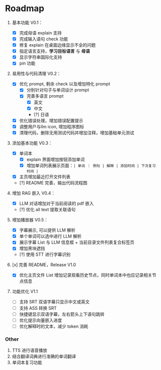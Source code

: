# Roadmap

1. 基本功能 V0.1：

   - [x] 完成母语 explain 支持
   - [x] 完成输入语句 check 功能
   - [x] 修复 explain 在桌面边缘显示不全的问题
   - [x] 指定语言支持，**学习目标语言** 与 **母语**
   - [x] 显示字符串国际化支持
   - [x] pin 功能

2. 易用性与代码清理 V0.2：

   - [x] 优化 prompt, 剩余 check 以及增加特化 prompt
     - [x] 分别针对句子与单词设计 prompt
     - [x] 完善多语言 prompt
       - [x] 英文
       - [x] 中文
       - [?] 日语
   - [x] 优化错误处理，增加错误配置提示
   - [x] 调整用户与llm icon, 增加程序图标
   - [x] 清理代码，删除无用测试代码并增加注释，增加基础单元测试

3. 添加基本功能 V0.3：

   - [x] 单词本
     - [x] explain 界面增加按钮添加单词
     - [x] 增加单词列表展示页面：`| 单词 ｜ 例句 | 解释 | 添加时间 | 下次复习时间 |`
   - [x] 主页增加最近打开文件列表
   - [?] README 完善，输出代码流程图

4. 增加 RAG 嵌入 V0.4：

   - [x] LLM 对话增加对于当前阅读的 pdf 嵌入
   - [?] 优化 all text 提取关联语句

5. 增加播放器 V0.5：

   - [x] 字幕展示, 可以提供 LLM 解析
   - [x] 单个单词可以选中进行 LLM 解析
   - [x] 展示字幕 List 与 LLM 信息框 + 当前目录文件列表复合标签页
   - [x] 增加黑块遮挡
   - [?] 使用 STT 进行字幕识别

6. [x] 完善 README，Release V1.0

   - [x] 优化主页文件 List 增加记录观看历史节点，同时单词本中也应记录相关节点信息

7. 功能优化 V1.1
   - [ ] 支持 SRT 双语字幕只显示中文或英文
   - [ ] 支持 ASS 转换 SRT
   - [ ] 快捷键显示双语字幕，左右箭头上下语句跳转
   - [ ] 优化提示向量嵌入进度
   - [ ] 优化解释时的文本，减少 token 消耗

### Other

1. TTS 进行语音播放
2. 结合翻译词典进行准确的单词翻译
3. 单词本复习功能
